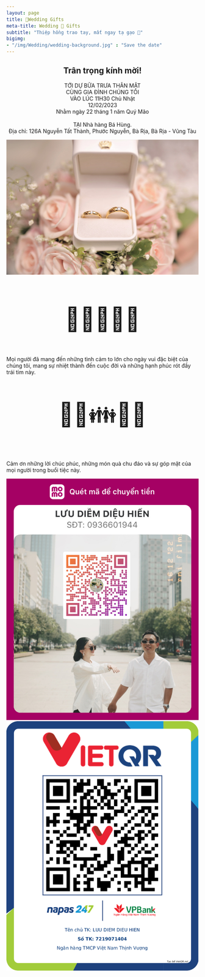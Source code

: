 ```yaml
---
layout: page
title: 🧧Wedding Gifts
meta-title: Wedding 🧧 Gifts
subtitle: "Thiệp hồng trao tay, mất ngay tạ gạo 💋"
bigimg:
- "/img/Wedding/wedding-background.jpg" : "Save the date"
---
```


<div class="thiep_moi">
  <h2 style="text-align: center;">Trân trọng kính mời!</h2>
  <p style="text-align: center;">
    TỚI DỰ BỮA TRƯA THÂN MẬT<br />CÙNG GIA ĐÌNH CHÚNG TÔI<br />
    VÀO LÚC 11H30 Chủ Nhật<br />
    12/02/2023<br />
    Nhằm ngày 22 tháng 1 năm Quý Mão<br />
    <br />
    TẠI Nhà hàng Bá Hùng.<br />
    Địa chỉ: 126A Nguyễn Tất Thành, Phước Nguyễn, Bà Rịa, Bà Rịa - Vũng Tàu</p>
  <div class="post-img-post">
    <img src="/img/Wedding/Nhan_cuoi.JPG"><br>
  </div>
</div>

<br />
<div class="wedding_gift">
  <p style="text-align: center;font-size: 60px;"> 🎀🎀💍🎀🎀<br />
  <p >Mọi người đã mang đến những tình cảm to lớn cho ngày vui đặc biệt của chúng tôi, mang sự nhiệt thành đến cuộc đời và những hạnh phúc rót đầy trái tim này. </p>

  <p style="text-align: center;font-size: 60px;"> 🎀🎀👪🎀🎀<br /></p> 
  <p >Cảm ơn những lời chúc phúc, những món quà chu đáo và sự góp mặt của mọi người trong buổi tiệc này.<br /></p> 

<div class="post-img-post">
  <img src="/img/MOMO.jpg"><br>
</div>

<div class="post-img-post">
  <img src="/img/VIETQRCODE.png"><br>
</div>
 
